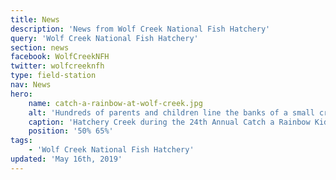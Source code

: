 ```yaml
---
title: News
description: 'News from Wolf Creek National Fish Hatchery'
query: 'Wolf Creek National Fish Hatchery'
section: news
facebook: WolfCreekNFH
twitter: wolfcreeknfh
type: field-station
nav: News
hero:
    name: catch-a-rainbow-at-wolf-creek.jpg
    alt: 'Hundreds of parents and children line the banks of a small creek armed with fishing poles.'
    caption: 'Hatchery Creek during the 24th Annual Catch a Rainbow Kids Fishing Derby. Photo by Alex Hoover, USFWS.'
    position: '50% 65%'
tags:
    - 'Wolf Creek National Fish Hatchery'
updated: 'May 16th, 2019'
---
```

